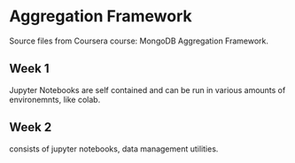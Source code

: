 # Aggregation Framework

Source files from Coursera course: MongoDB Aggregation Framework.

## Week 1

Jupyter Notebooks are self contained and can be run in various amounts of environemnts, like colab.

## Week 2

consists of jupyter notebooks, data management utilities.